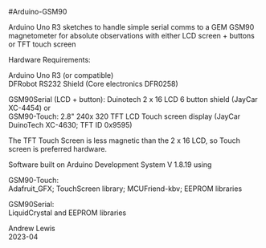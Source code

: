 #Arduino-GSM90

Arduino Uno R3 sketches to handle simple serial comms
to a GEM GSM90 magnetometer for absolute observations with either LCD screen + buttons or TFT touch screen

Hardware Requirements:

Arduino Uno R3 (or compatible)  
DFRobot RS232 Shield (Core electronics DFR0258)  

GSM90Serial (LCD + button):  Duinotech 2 x 16 LCD 6 button shield (JayCar XC-4454) or  
GSM90-Touch: 2.8" 240x 320 TFT LCD Touch screen display (JayCar DuinoTech XC-4630; TFT ID 0x9595)  

The TFT Touch Screen is less magnetic than the 2 x 16 LCD, so Touch screen is preferred hardware.

Software built on Arduino Development System V 1.8.19 using  

GSM90-Touch:  
Adafruit_GFX; TouchScreen library; MCUFriend-kbv; EEPROM libraries  

GSM90Serial:  
LiquidCrystal and EEPROM libraries  

Andrew Lewis  
2023-04


